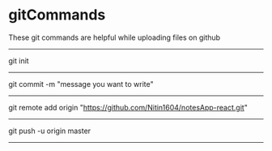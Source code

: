 # gitCommands                                                         
These git commands are helpful while uploading files on github
_________________________________________________________________________
git init
_________________________________________________________________________
git commit -m "message you want to write"
_________________________________________________________________________
git remote add origin "https://github.com/Nitin1604/notesApp-react.git"
_________________________________________________________________________
git push -u origin master
_________________________________________________________________________
